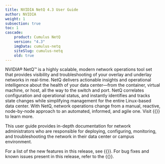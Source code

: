 ```yaml
---
title: NVIDIA NetQ 4.3 User Guide
author: NVIDIA
weight: 1
subsection: true
toc: 1
cascade:
    product: Cumulus NetQ
    version: "4.3"
    imgData: cumulus-netq
    siteSlug: cumulus-netq
    old: true
---
```


NVIDIA® NetQ™ is a highly scalable, modern network operations tool set that provides visibility and troubleshooting of your overlay and underlay networks in real-time. NetQ delivers actionable insights and operational intelligence about the health of your data center—from the container, virtual machine, or host, all the way to the switch and port. NetQ correlates configuration and operational status, and instantly identifies and tracks state changes while simplifying management for the entire Linux-based data center. With NetQ, network operations change from a manual, reactive, node-by-node approach to an automated, informed, and agile one. Visit {{<exlink url="https://www.nvidia.com/en-us/networking/ethernet-switching/netq/" text="Network Operations and NetQ">}} to learn more.

This user guide provides in-depth documentation for network administrators who are responsible for deploying, configuring, monitoring, and troubleshooting the network in their data center or campus environment.

For a list of the new features in this release, see {{<link title="What's New" text="What's New">}}. For bug fixes and known issues present in this release, refer to the {{<link title="NVIDIA NetQ 4.3 Release Notes" text="release notes">}}. 
